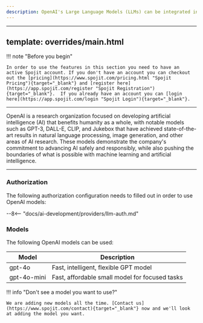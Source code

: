 ```yaml
---
description: OpenAI's Large Language Models (LLMs) can be integrated into various workflows to automate tasks, enhance decision-making, and improve customer experiences, such as chatbots, content generation, and data analysis. By leveraging LLMs, businesses can power a range of applications, from conversational interfaces and text summarization to language translation and sentiment analysis, to drive efficiency, innovation, and revenue growth.
---
```

---
template: overrides/main.html
---
!!! note "Before you begin" 

    In order to use the features in this section you need to have an active Spojit account. If you don't have an account you can checkout out the [pricing](https://www.spojit.com/pricing.html "Spojit Pricing"){target="_blank"} and [register here](https://app.spojit.com/register "Spojit Registration"){target="_blank"}.  If you already have an account you can [login here](https://app.spojit.com/login "Spojit Login"){target="_blank"}.
___

OpenAI is a research organization focused on developing artificial intelligence (AI) that benefits humanity as a whole, with notable models such as GPT-3, DALL-E, CLIP, and Jukebox that have achieved state-of-the-art results in natural language processing, image generation, and other areas of AI research. These models demonstrate the company's commitment to advancing AI safely and responsibly, while also pushing the boundaries of what is possible with machine learning and artificial intelligence.
___
### Authorization

The following authorization configuration needs to filled out in order to use OpenAI models:

--8<-- "docs/ai-development/providers/llm-auth.md"

### Models

The following OpenAI models can be used:

| Model        | Description                               |
|--------------|-------------------------------------------|
| gpt-4o       | Fast, intelligent, flexible GPT model     |
| gpt-4o-mini  | Fast, affordable small model for focused tasks |

!!! info "Don't see a model you want to use?"

    We are adding new models all the time. [Contact us](https://www.spojit.com/contact){target="_blank"} now and we'll look at adding the model you want.
